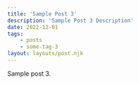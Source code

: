 ```yaml
---
title: 'Sample Post 3'
description: 'Sample Post 3 Description'
date: 2022-12-01
tags:
    - posts
    - some-tag-3
layout: layouts/post.njk
---
```


Sample post 3.
